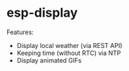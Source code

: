 # esp-display
Features: 
- Display local weather (via REST API)
- Keeping time (without RTC) via NTP
- Display animated GIFs

